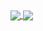 <a href="https://github.com/nupamore">
  <img align="center" src="https://github-readme-stats.vercel.app/api?username=nupamore&show_icons=true&include_all_commits=true&count_private=true" />
</a>
<a href="https://github.com/nupamore?tab=repositories">
  <img align="center" src="https://github-readme-stats.vercel.app/api/top-langs/?username=nupamore&layout=compact&langs_count=9&hide=html" />
</a>
